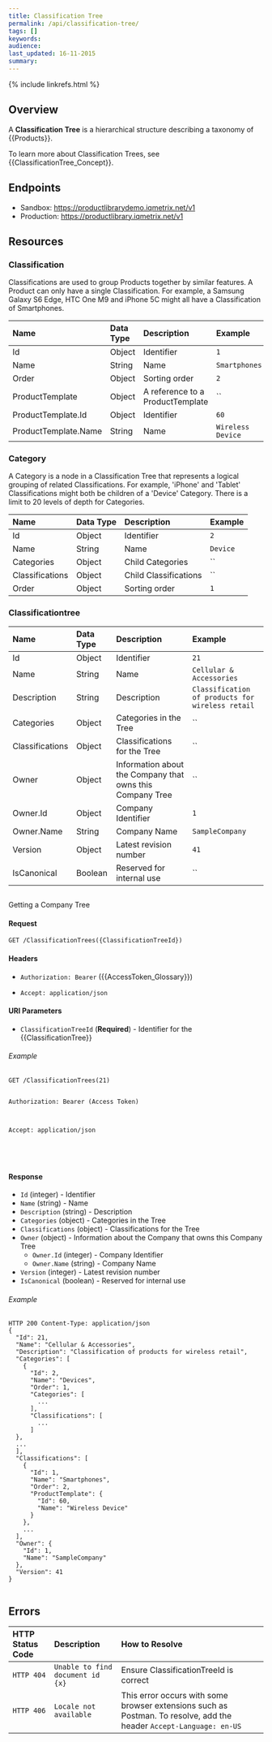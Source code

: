 ```yaml
---
title: Classification Tree
permalink: /api/classification-tree/
tags: []
keywords: 
audience:
last_updated: 16-11-2015
summary:
---
```


{% include linkrefs.html %}



## Overview

A **Classification Tree** is a hierarchical structure describing a taxonomy of {{Products}}. 

To learn more about Classification Trees, see {{ClassificationTree_Concept}}.






## Endpoints

* Sandbox: https://productlibrarydemo.iqmetrix.net/v1
* Production: https://productlibrary.iqmetrix.net/v1

## Resources





### Classification

Classifications are used to group Products together by similar features.
A Product can only have a single Classification.
For example, a Samsung Galaxy S6 Edge, HTC One M9 and iPhone 5C might all have a Classification of Smartphones.

| Name  | Data Type | Description | Example |
|:------|:----------|:------------|:--------|
| Id | Object | Identifier | `1` |
| Name | String | Name | `Smartphones` |
| Order | Object | Sorting order | `2` |
| ProductTemplate | Object | A reference to a ProductTemplate | `` |
| ProductTemplate.Id | Object | Identifier | `60` |
| ProductTemplate.Name | String | Name | `Wireless Device` |






### Category

A Category is a node in a Classification Tree that represents a logical grouping of related Classifications.
For example, 'iPhone' and 'Tablet' Classifications might both be children of a 'Device' Category.
There is a limit to 20 levels of depth for Categories.

| Name  | Data Type | Description | Example |
|:------|:----------|:------------|:--------|
| Id | Object | Identifier | `2` |
| Name | String | Name | `Device` |
| Categories | Object | Child Categories | `` |
| Classifications | Object | Child Classifications | `` |
| Order | Object | Sorting order | `1` |






### Classificationtree

| Name  | Data Type | Description | Example |
|:------|:----------|:------------|:--------|
| Id | Object | Identifier | `21` |
| Name | String | Name | `Cellular & Accessories` |
| Description | String | Description | `Classification of products for wireless retail` |
| Categories | Object | Categories in the Tree | `` |
| Classifications | Object | Classifications for the Tree | `` |
| Owner | Object | Information about the Company that owns this Company Tree | `` |
| Owner.Id | Object | Company Identifier | `1` |
| Owner.Name | String | Company Name | `SampleCompany` |
| Version | Object | Latest revision number | `41` |
| IsCanonical | Boolean | Reserved for internal use | `` |
















## 

Getting a Company Tree

#### Request

```
GET /ClassificationTrees({ClassificationTreeId})
```

#### Headers


* `Authorization: Bearer` ({{AccessToken_Glossary}})





* `Accept: application/json`






#### URI Parameters


* `ClassificationTreeId` (**Required**) - Identifier for the {{ClassificationTree}}






###### Example

```
GET /ClassificationTrees(21)


Authorization: Bearer (Access Token)



Accept: application/json





```

#### Response






  * `Id` (integer) - Identifier
  * `Name` (string) - Name
  * `Description` (string) - Description
  * `Categories` (object) - Categories in the Tree
  * `Classifications` (object) - Classifications for the Tree
  * `Owner` (object) - Information about the Company that owns this Company Tree
    * `Owner.Id` (integer) - Company Identifier
    * `Owner.Name` (string) - Company Name
  * `Version` (integer) - Latest revision number
  * `IsCanonical` (boolean) - Reserved for internal use



###### Example
```
HTTP 200 Content-Type: application/json
{
  "Id": 21,
  "Name": "Cellular & Accessories",
  "Description": "Classification of products for wireless retail",
  "Categories": [
    {
      "Id": 2,
      "Name": "Devices",
      "Order": 1,
      "Categories": [
        ...
      ],
      "Classifications": [
        ...
      ]
  },
  ...
  ],
  "Classifications": [
    {         
      "Id": 1,
      "Name": "Smartphones",
      "Order": 2,
      "ProductTemplate": {
        "Id": 60,
        "Name": "Wireless Device"
      }
    },
    ...
  ],
  "Owner": {
    "Id": 1,
    "Name": "SampleCompany"
  },
  "Version": 41
}
 

```













## Errors

| HTTP Status Code | Description | How to Resolve |
|:-----------------|:------------|:---------------|
| `HTTP 404` | `Unable to find document id {x}` | Ensure ClassificationTreeId is correct |
| `HTTP 406` | `Locale not available` | This error occurs with some browser extensions such as Postman. To resolve, add the header `Accept-Language: en-US` |


